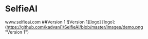 # SelfieAI
www.selfieai.com
##Version 1
![Version 1][logo]
[logo]:(https://github.com/kadvani1/SelfieAI/blob/master/images/demo.png "Version 1")
